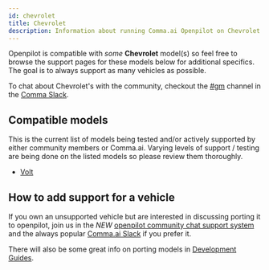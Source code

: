 ```yaml
---
id: chevrolet
title: Chevrolet
description: Information about running Comma.ai Openpilot on Chevrolet vehicles including the  and  others.
---
```

<!-- 
***************************************
DO NOT MODIFY!!!
THIS IS AN AUTOMATICALLY GENERATED FILE
PLEASE USE AIRTABLE.COM DATABASE TO UPDATE
***************************************
-->

Openpilot is compatible with *some* **Chevrolet** model(s) so feel free to browse the support pages for these models below for additional specifics.
The goal is to always support as many vehicles as possible.

To chat about Chevrolet's with the community, checkout the [#gm](slack://channel?id=gm&team=comma) channel in the [Comma Slack](https://slack.comma.ai).
## Compatible models

This is the current list of models being tested and/or actively supported by either community members or Comma.ai.  Varying levels of support / testing are being done on the listed models so please review them thoroughly.

* [Volt](/vehicles/chevrolet/volt/)

## How to add support for a vehicle

If you own an unsupported vehicle but are interested in discussing porting it to openpilot, join us in the *NEW* [openpilot community chat support system](https://spectrum.chat/openpilot) and the always popular [Comma.ai Slack](https://slack.comma.ai/) if you prefer it.

There will also be some great info on porting models in [Development Guides](../../development/guides/).

